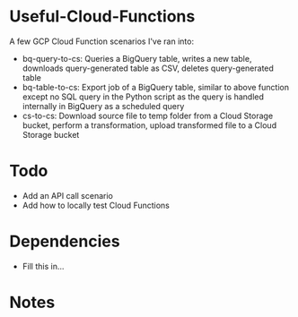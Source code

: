 # Useful-Cloud-Functions

A few GCP Cloud Function scenarios I've ran into:

* bq-query-to-cs: Queries a BigQuery table, writes a new table, downloads query-generated table as CSV, deletes query-generated table
* bq-table-to-cs: Export job of a BigQuery table, similar to above function except no SQL query in the Python script as the query is handled internally in BigQuery as a scheduled query
* cs-to-cs: Download source file to temp folder from a Cloud Storage bucket, perform a transformation, upload transformed file to a Cloud Storage bucket

# Todo

* Add an API call scenario
* Add how to locally test Cloud Functions

# Dependencies

* Fill this in...

# Notes

